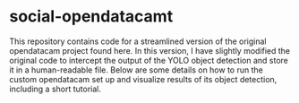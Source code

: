 # social-opendatacamt

This repository contains code for a streamlined version of the original opendatacam project found here. In this version, I have slightly modified the original code to intercept the output of the YOLO object detection and store it in a human-readable file. 
Below are some details on how to run the custom opendatacam set up and visualize results of its object detection, including a short tutorial.
